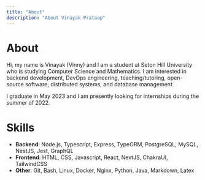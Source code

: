 ```yaml
---
title: "About"
description: "About Vinayak Prataap"
---
```


# About

Hi, my name is Vinayak (Vinny) and I am a student at Seton Hill University who is studying Computer Science and Mathematics. I am interested in backend development, DevOps engineering, teaching/tutoring, open-source software, distributed systems, and database management.

I graduate in May 2023 and I am presently looking for internships during the summer of 2022.

# Skills

-   **Backend**: Node.js, Typescript, Express, TypeORM, PostgreSQL, MySQL, NestJS, Jest, GraphQL
-   **Frontend**: HTML, CSS, Javascript, React, NextJS, ChakraUI, TailwindCSS
-   **Other**: Git, Bash, Linux, Docker, Nginx, Python, Java, Markdown, Latex
